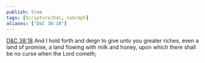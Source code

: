 ```yaml
---
publish: true
tags: [Scripture/DaC, noGraph]
aliases: ["D&C 38:18"]
---
```

[D&C 38:18](https://churchofjesuschrist.org/study/scriptures/dc-testament/dc/38?lang=eng&id=p18#p18) And I hold forth and deign to give unto you greater riches, even a land of promise, a land flowing with milk and honey, upon which there shall be no curse when the Lord cometh;
